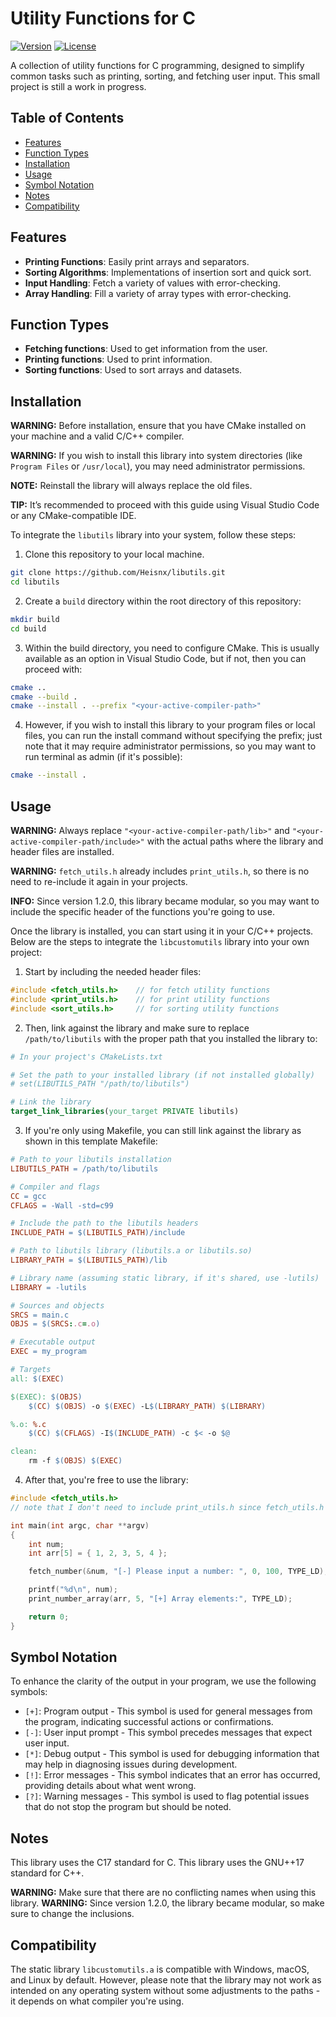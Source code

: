 # Utility Functions for C

[![Version](https://img.shields.io/badge/version-v1.2.0-red.svg)](https://shields.io/)
[![License](https://img.shields.io/badge/license-MIT-brightgreen.svg)](https://choosealicense.com/)

A collection of utility functions for C programming, designed to simplify common tasks such as printing, sorting, and fetching user input. This small project is still a work in progress.

## Table of Contents

- [Features](#features)
- [Function Types](#function-types)
- [Installation](#installation)
- [Usage](#usage)
- [Symbol Notation](#symbol-notation)
- [Notes](#notes)
- [Compatibility](#compatibility)

## Features

- **Printing Functions**: Easily print arrays and separators.
- **Sorting Algorithms**: Implementations of insertion sort and quick sort.
- **Input Handling**: Fetch a variety of values with error-checking.
- **Array Handling**: Fill a variety of array types with error-checking.

## Function Types

- **Fetching functions**: Used to get information from the user.
- **Printing functions**: Used to print information.
- **Sorting functions**: Used to sort arrays and datasets.

## Installation

**WARNING:** Before installation, ensure that you have CMake installed on your machine and a valid C/C++ compiler.

**WARNING:** If you wish to install this library into system directories (like `Program Files` or `/usr/local`), you may need administrator permissions.

**NOTE:** Reinstall the library will always replace the old files.

**TIP:** It’s recommended to proceed with this guide using Visual Studio Code or any CMake-compatible IDE.
 
To integrate the `libutils` library into your system, follow these steps:

1. Clone this repository to your local machine.

```bash
git clone https://github.com/Heisnx/libutils.git
cd libutils
```

2. Create a `build` directory within the root directory of this repository:

```bash
mkdir build
cd build
```

3. Within the build directory, you need to configure CMake. This is usually available as an option in 
Visual Studio Code, but if not, then you can proceed with:

```bash
cmake ..
cmake --build .
cmake --install . --prefix "<your-active-compiler-path>"
```

4. However, if you wish to install this library to your program files or local files, you can run the install command without specifying the prefix;
just note that it may require administrator permissions, so you may want to run terminal as admin (if it's possible):

```bash
cmake --install .
```

## Usage

**WARNING:** Always replace `"<your-active-compiler-path/lib>"` and `"<your-active-compiler-path/include>"` with the actual paths where the library and header files are installed.

**WARNING:** `fetch_utils.h` already includes `print_utils.h`, so there is no need to re-include it again in your projects.

**INFO:** Since version 1.2.0, this library became modular, so you may want to include the specific header of the functions you're going to use.

Once the library is installed, you can start using it in your C/C++ projects. Below are the steps to integrate the `libcustomutils` library into your own project:

1. Start by including the needed header files:

```c
#include <fetch_utils.h>    // for fetch utility functions
#include <print_utils.h>    // for print utility functions
#include <sort_utils.h>     // for sorting utility functions
```

2. Then, link against the library and make sure to replace `/path/to/libutils` with the proper path that you installed the library to:

```cmake
# In your project's CMakeLists.txt

# Set the path to your installed library (if not installed globally)
# set(LIBUTILS_PATH "/path/to/libutils")

# Link the library
target_link_libraries(your_target PRIVATE libutils)
```

3. If you're only using Makefile, you can still link against the library as shown in this template Makefile:

```makefile
# Path to your libutils installation
LIBUTILS_PATH = /path/to/libutils

# Compiler and flags
CC = gcc
CFLAGS = -Wall -std=c99

# Include the path to the libutils headers
INCLUDE_PATH = $(LIBUTILS_PATH)/include

# Path to libutils library (libutils.a or libutils.so)
LIBRARY_PATH = $(LIBUTILS_PATH)/lib

# Library name (assuming static library, if it's shared, use -lutils)
LIBRARY = -lutils

# Sources and objects
SRCS = main.c
OBJS = $(SRCS:.c=.o)

# Executable output
EXEC = my_program

# Targets
all: $(EXEC)

$(EXEC): $(OBJS)
	$(CC) $(OBJS) -o $(EXEC) -L$(LIBRARY_PATH) $(LIBRARY)

%.o: %.c
	$(CC) $(CFLAGS) -I$(INCLUDE_PATH) -c $< -o $@

clean:
	rm -f $(OBJS) $(EXEC)
```

4. After that, you're free to use the library:

```c
#include <fetch_utils.h>
// note that I don't need to include print_utils.h since fetch_utils.h already has it included

int main(int argc, char **argv)
{
    int num;
    int arr[5] = { 1, 2, 3, 5, 4 };

    fetch_number(&num, "[-] Please input a number: ", 0, 100, TYPE_LD); // gets integer from user

    printf("%d\n", num);
    print_number_array(arr, 5, "[+] Array elements:", TYPE_LD);

    return 0;
}
```

## Symbol Notation

To enhance the clarity of the output in your program, we use the following symbols:

- `[+]`: Program output - This symbol is used for general messages from the program, indicating successful actions or confirmations.
- `[-]`: User input prompt - This symbol precedes messages that expect user input.
- `[*]`: Debug output - This symbol is used for debugging information that may help in diagnosing issues during development.
- `[!]`: Error messages - This symbol indicates that an error has occurred, providing details about what went wrong.
- `[?]`: Warning messages - This symbol is used to flag potential issues that do not stop the program but should be noted.

## Notes

This library uses the C17 standard for C.
This library uses the GNU++17 standard for C++.

**WARNING:** Make sure that there are no conflicting names when using this library.
**WARNING:** Since version 1.2.0, the library became modular, so make sure to change the inclusions.

## Compatibility

The static library `libcustomutils.a` is compatible with Windows, macOS, and Linux by default. However, please note that the library may not work as intended on any operating system without some adjustments to the paths - it depends on what compiler you're using.